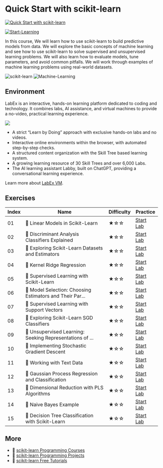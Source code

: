 # Quick Start with scikit-learn

[![Quick Start with scikit-learn](https://cover-creator.appbot.io/quick-start-with-scikit-learn.png)](https://labex.io/courses/quick-start-with-scikit-learn)

[![Start-Learning](https://img.shields.io/badge/Start-Learning-whitesmoke?style=for-the-badge)](https://labex.io/courses/quick-start-with-scikit-learn)

In this course, We will learn how to use scikit-learn to build predictive models from data. We will explore the basic concepts of machine learning and see how to use scikit-learn to solve supervised and unsupervised learning problems. We will also learn how to evaluate models, tune parameters, and avoid common pitfalls. We will work through examples of machine learning problems using real-world datasets.

![scikit-learn](https://img.shields.io/badge/scikit-learn-whitesmoke?style=for-the-badge&logo=scikit-learn)
![Machine-Learning](https://img.shields.io/badge/Machine-Learning-whitesmoke?style=for-the-badge&logo=machine-learning)


## Environment

LabEx is an interactive, hands-on learning platform dedicated to coding and technology. It combines labs, AI assistance, and virtual machines to provide a no-video, practical learning experience.

![](https://tutorial-screenshot.getvm.io/images/vm-1725247253.png)

- A strict “Learn by Doing” approach with exclusive hands-on labs and no videos.
- Interactive online environments within the browser, with automated step-by-step checks.
- A structured content organization with the Skill Tree based learning system.
- A growing learning resource of 30 Skill Trees and over 6,000 Labs.
- The AI learning assistant Labby, built on ChatGPT, providing a conversational learning experience.

Learn more about [LabEx VM](https://support.labex.io/using-labex/virtual-machine).

## Exercises

|   Index | Name                                                    | Difficulty   | Practice                                                                                                                              |
|---------|---------------------------------------------------------|--------------|---------------------------------------------------------------------------------------------------------------------------------------|
|      01 | 📖 Linear Models in Scikit-Learn                         | ★☆☆          | <a target='_blank' href='https://labex.io/tutorials/ml-linear-models-in-scikit-learn-71093'>Start Lab</a>                             |
|      02 | 📖 Discriminant Analysis Classifiers Explained           | ★☆☆          | <a target='_blank' href='https://labex.io/tutorials/ml-discriminant-analysis-classifiers-explained-71094'>Start Lab</a>               |
|      03 | 📖 Exploring Scikit-Learn Datasets and Estimators        | ★☆☆          | <a target='_blank' href='https://labex.io/tutorials/ml-exploring-scikit-learn-datasets-and-estimators-71095'>Start Lab</a>            |
|      04 | 📖 Kernel Ridge Regression                               | ★☆☆          | <a target='_blank' href='https://labex.io/tutorials/ml-kernel-ridge-regression-71096'>Start Lab</a>                                   |
|      05 | 📖 Supervised Learning with Scikit-Learn                 | ★☆☆          | <a target='_blank' href='https://labex.io/tutorials/ml-supervised-learning-with-scikit-learn-71097'>Start Lab</a>                     |
|      06 | 📖 Model Selection: Choosing Estimators and Their Par... | ★☆☆          | <a target='_blank' href='https://labex.io/tutorials/ml-model-selection-choosing-estimators-and-their-parameters-71098'>Start Lab</a>  |
|      07 | 📖 Supervised Learning with Support Vectors              | ★☆☆          | <a target='_blank' href='https://labex.io/tutorials/ml-supervised-learning-with-support-vectors-71099'>Start Lab</a>                  |
|      08 | 📖 Exploring Scikit-Learn SGD Classifiers                | ★☆☆          | <a target='_blank' href='https://labex.io/tutorials/ml-exploring-scikit-learn-sgd-classifiers-71100'>Start Lab</a>                    |
|      09 | 📖 Unsupervised Learning: Seeking Representations of ... | ★☆☆          | <a target='_blank' href='https://labex.io/tutorials/ml-unsupervised-learning-seeking-representations-of-the-data-71101'>Start Lab</a> |
|      10 | 📖 Implementing Stochastic Gradient Descent              | ★☆☆          | <a target='_blank' href='https://labex.io/tutorials/ml-implementing-stochastic-gradient-descent-71102'>Start Lab</a>                  |
|      11 | 📖 Working with Text Data                                | ★☆☆          | <a target='_blank' href='https://labex.io/tutorials/ml-working-with-text-data-71103'>Start Lab</a>                                    |
|      12 | 📖 Gaussian Process Regression and Classification        | ★☆☆          | <a target='_blank' href='https://labex.io/tutorials/ml-gaussian-process-regression-and-classification-71104'>Start Lab</a>            |
|      13 | 📖 Dimensional Reduction with PLS Algorithms             | ★☆☆          | <a target='_blank' href='https://labex.io/tutorials/ml-dimensional-reduction-with-pls-algorithms-71105'>Start Lab</a>                 |
|      14 | 📖 Naive Bayes Example                                   | ★☆☆          | <a target='_blank' href='https://labex.io/tutorials/ml-naive-bayes-example-71106'>Start Lab</a>                                       |
|      15 | 📖 Decision Tree Classification with Scikit-Learn        | ★☆☆          | <a target='_blank' href='https://labex.io/tutorials/ml-decision-tree-classification-with-scikit-learn-71107'>Start Lab</a>            |

## More

- 🔗 [scikit-learn Programming Courses](https://github.com/labex-labs/awesome-programming-courses)
- 🔗 [scikit-learn Programming Projects](https://github.com/labex-labs/awesome-programming-projects)
- 🔗 [scikit-learn Free Tutorials](https://github.com/labex-labs/sklearn-free-tutorials)

